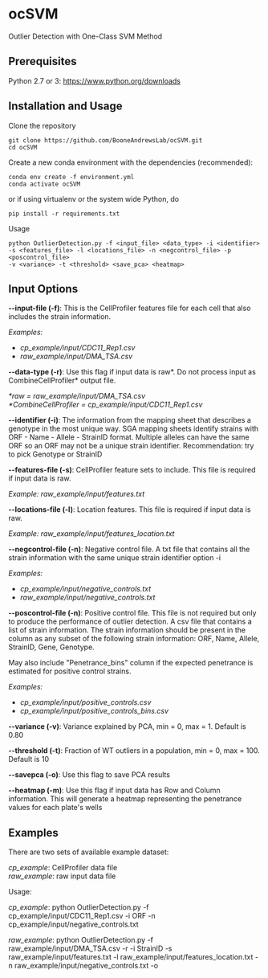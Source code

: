 # ocSVM
Outlier Detection with One-Class SVM Method

## Prerequisites
Python 2.7 or 3: https://www.python.org/downloads

## Installation and Usage
Clone the repository
```
git clone https://github.com/BooneAndrewsLab/ocSVM.git
cd ocSVM
```

Create a new conda environment with the dependencies (recommended):
```
conda env create -f environment.yml
conda activate ocSVM
```

or if using virtualenv or the system wide Python, do
```
pip install -r requirements.txt
```

Usage
```
python OutlierDetection.py -f <input_file> <data_type> -i <identifier> 
-s <features_file> -l <locations_file> -n <negcontrol_file> -p <poscontrol_file>
-v <variance> -t <threshold> <save_pca> <heatmap> 
```

## Input Options

**--input-file (-f)**: This is the CellProfiler features file for each cell that 
also includes the strain information.

_Examples:_
* _cp_example/input/CDC11_Rep1.csv_
* _raw_example/input/DMA_TSA.csv_

**--data-type (-r)**: Use this flag if input data is raw*. Do not process input 
as CombineCellProfiler* output file.

_*raw = raw_example/input/DMA_TSA.csv_  
_*CombineCellProfiler = cp_example/input/CDC11_Rep1.csv_


**--identifier (-i)**: The information from the mapping sheet that describes a genotype in the 
most unique way. SGA mapping sheets identify strains with ORF - Name - Allele - StrainID format.
Multiple alleles can have the same ORF so an ORF may not be a unique strain identifier. 
Recommendation: try to pick Genotype or StrainID

**--features-file (-s)**: CellProfiler feature sets to include. This file is required 
if input data is raw.

_Example: raw_example/input/features.txt_

**--locations-file (-l)**: Location features. This file is required if input data is raw.

_Example: raw_example/input/features_location.txt_

**--negcontrol-file (-n)**: Negative control file. A txt file that contains all the strain information with the 
same unique strain identifier option -i


_Examples:_
* _cp_example/input/negative_controls.txt_
* _raw_example/input/negative_controls.txt_

**--poscontrol-file (-n)**: Positive control file. This file is not required but only to 
produce the performance of outlier detection. A csv file that contains a list of strain 
information. The strain information should be present in the column as any subset of the 
following strain information: ORF, Name, Allele, StrainID, Gene, Genotype. 

May also include "Penetrance_bins" column if the expected penetrance is estimated for 
positive control strains. 

_Examples:_
* _cp_example/input/positive_controls.csv_
* _cp_example/input/positive_controls_bins.csv_

**--variance (-v)**: Variance explained by PCA, min = 0, max = 1. Default is 0.80

**--threshold (-t)**: Fraction of WT outliers in a population, min = 0, max = 100. Default is 10

**--savepca (-o)**: Use this flag to save PCA results

**--heatmap (-m)**: Use this flag if input data has Row and Column information. This will 
generate a heatmap representing the penetrance values for each plate's wells

## Examples

There are two sets of available example dataset:

_cp_example_: CellProfiler data file <br />
_raw_example_: raw input data file

Usage:

_cp_example_: python OutlierDetection.py -f cp_example/input/CDC11_Rep1.csv -i ORF -n cp_example/input/negative_controls.txt

_raw_example_:  python OutlierDetection.py -f raw_example/input/DMA_TSA.csv -r -i StrainID -s raw_example/input/features.txt 
-l raw_example/input/features_location.txt -n raw_example/input/negative_controls.txt -o